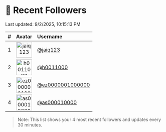# 👥 Recent Followers

Last updated: 9/2/2025, 10:15:13 PM

| # | Avatar | Username |
|--:|:------:|:---------|
| 1 | <img src="https://avatars.githubusercontent.com/u/201192802?v=4" width="50" height="50" alt="jaiq123" /> | [@jaiq123](https://github.com/jaiq123) |
| 2 | <img src="https://avatars.githubusercontent.com/u/207253023?v=4" width="50" height="50" alt="h0011000" /> | [@h0011000](https://github.com/h0011000) |
| 3 | <img src="https://avatars.githubusercontent.com/u/207921092?v=4" width="50" height="50" alt="ez0000001000000" /> | [@ez0000001000000](https://github.com/ez0000001000000) |
| 4 | <img src="https://avatars.githubusercontent.com/u/207921618?v=4" width="50" height="50" alt="as000010000" /> | [@as000010000](https://github.com/as000010000) |


> Note: This list shows your 4 most recent followers and updates every 30 minutes.